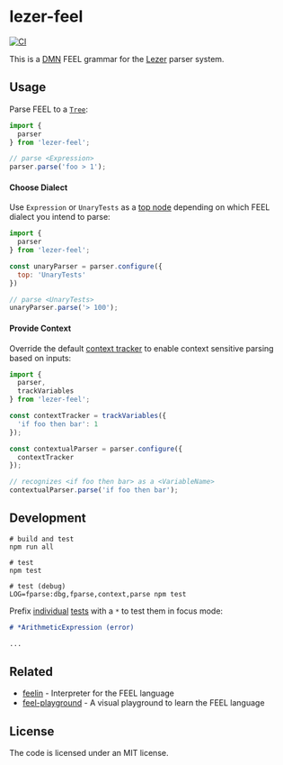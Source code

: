# lezer-feel

[![CI](https://github.com/nikku/lezer-feel/actions/workflows/CI.yml/badge.svg)](https://github.com/nikku/lezer-feel/actions/workflows/CI.yml)

This is a [DMN](https://www.omg.org/spec/DMN/) FEEL grammar for the
[Lezer](https://lezer.codemirror.net/) parser system.


## Usage

Parse FEEL to a [`Tree`](https://lezer.codemirror.net/docs/ref/#common.Tree):

```javascript
import {
  parser
} from 'lezer-feel';

// parse <Expression>
parser.parse('foo > 1');
```


#### Choose Dialect

Use `Expression` or `UnaryTests` as a [top node](https://lezer.codemirror.net/docs/ref/#lr.LRParser.topNode) depending on which FEEL dialect you intend to parse:

```javascript
import {
  parser
} from 'lezer-feel';

const unaryParser = parser.configure({
  top: 'UnaryTests'
})

// parse <UnaryTests>
unaryParser.parse('> 100');
```


#### Provide Context

Override the default [context tracker](https://lezer.codemirror.net/docs/ref/#lr.ParserConfig.contextTracker) to enable context sensitive parsing based on inputs:

```javascript
import {
  parser,
  trackVariables
} from 'lezer-feel';

const contextTracker = trackVariables({
  'if foo then bar': 1
});

const contextualParser = parser.configure({
  contextTracker
});

// recognizes <if foo then bar> as a <VariableName>
contextualParser.parse('if foo then bar');
```


## Development

```shell
# build and test
npm run all

# test
npm test

# test (debug)
LOG=fparse:dbg,fparse,context,parse npm test
```

Prefix [individual](./test/expressions.txt) [tests](./test/unary-tests.txt) with a `*` to test them in focus mode:

```markdown
# *ArithmeticExpression (error)

...
```


## Related

* [feelin](https://github.com/nikku/feelin) - Interpreter for the FEEL language
* [feel-playground](https://github.com/nikku/feel-playground) - A visual playground to learn the FEEL language


## License

The code is licensed under an MIT license.
